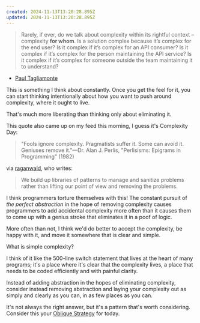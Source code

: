 ```yaml
---
created: 2024-11-13T13:20:28.895Z
updated: 2024-11-13T13:20:28.895Z
---
```

> Rarely, if ever, do we talk about complexity within its rightful context – complexity **for whom**. Is a solution complex because it’s complex for the end user? Is it complex if it’s complex for an API consumer? Is it complex if it’s complex for the person maintaining the API service? Is it complex if it’s complex for someone outside the team maintaining it to understand?

- [Paul Tagliamonte](https://notes.pault.ag/complex-for-whom/)

This is something I think about constantly. Once you get the feel for it, you can start thinking intentionally about how you want to push around complexity, where it ought to live.

That's much more liberating than thinking only about eliminating it.

This quote also came up on my feed this morning, I guess it's Complexity Day:

> "Fools ignore complexity. Pragmatists suffer it. Some can avoid it. Geniuses remove it."—Dr. Alan J. Perlis, "Perlisisms: Epigrams in Programming" (1982)

via [raganwald](https://elk.zone/hachyderm.io/@raganwald@social.bau-ha.us/113475762215843545), who writes:

> We build up libraries of patterns to manage and sanitize problems rather than lifting our point of view and removing the problems.

I think programmers torture themselves with this! The constant pursuit of _the perfect abstraction_ in the hope of removing complexity causes programmers to add accidental complexity more often than it causes them to come up with a genius stroke that eliminates it in a poof of logic.

More often than not, I think we'd do better to accept the complexity, be happy with it, and move it somewhere that is clear and simple.

What is simple complexity?

I think of it like the 500-line switch statement that lives at the heart of many programs; it's a place where it's clear that the complexity lives, a place that needs to be coded efficiently and with painful clarity.

Instead of adding abstraction in the hopes of eliminating complexity, consider instead removing abstraction and laying your complexity out as simply and clearly as you can, in as few places as you can.

It's not always the right answer, but it's a pattern that's worth considering. Consider this your [Oblique Strategy](https://en.wikipedia.org/wiki/Oblique_Strategies) for today.

